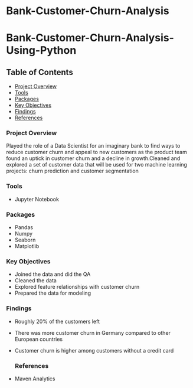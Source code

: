 # Bank-Customer-Churn-Analysis

# Bank-Customer-Churn-Analysis-Using-Python

## Table of Contents

- [Project Overview](#project-overview)
- [Tools](#tools)
- [Packages](#packages)
- [Key Objectives](#key-objectives)
- [Findings](#findings)
- [References](#references)

### Project Overview
Played the role of a Data Scientist for an imaginary bank to find ways to reduce customer churn and appeal to new customers as the product team found an uptick in customer churn and a decline in growth.Cleaned and explored a set of customer data that will be used for two machine learning projects: churn prediction and customer segmentation

### Tools
- Jupyter Notebook 

### Packages
- Pandas
- Numpy
- Seaborn
- Matplotlib

### Key Objectives
- Joined the data and did the QA
- Cleaned the data
- Explored feature relationships with customer churn
- Prepared the data for modeling

### Findings
- Roughly 20% of the customers left
- There was more customer churn in Germany compared to other European countries
- Customer churn is higher among customers without a credit card

  ### References
- Maven Analytics

